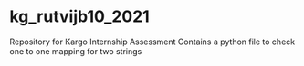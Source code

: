 # kg_rutvijb10_2021
Repository for Kargo Internship Assessment
Contains a python file to check one to one mapping for two strings
